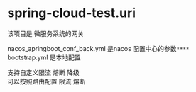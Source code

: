 # spring-cloud-test.uri 
该项目是   微服务系统的网关

nacos_apringboot_conf_back.yml 是nacos 配置中心的参数`****`
bootstrap.yml  是本地配置



支持自定义限流   熔断 降级  
可以按照路由配置   限流  熔断  